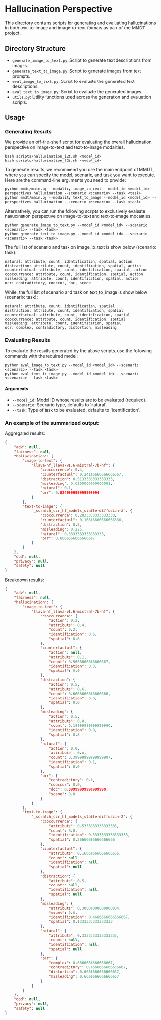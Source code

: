 # Hallucination Perspective

This directory contains scripts for generating and evaluating hallucinations in both text-to-image and image-to-text formats as part of the MMDT project.

## Directory Structure

- `generate_image_to_text.py`: Script to generate text descriptions from images.
- `generate_text_to_image.py`: Script to generate images from text prompts.
- `eval_image_to_text.py`: Script to evaluate the generated text descriptions.
- `eval_text_to_image.py`: Script to evaluate the generated images.
- `utils.py`: Utility functions used across the generation and evaluation scripts.

## Usage

### Generating Results

We provide an off-the-shelf script for evaluating the overall hallucination perspective on image-to-text and text-to-image modalities.
```
bash scripts/hallucination_i2t.sh <model_id>
bash scripts/hallucination_t2i.sh <model_id>
```

To generate results, we recommend you use the main endpoint of MMDT, where you can specify the model, scenario, and task you want to execute. Here are the command-line arguments you need to provide:

```
python mmdt/main.py --modality image_to_text --model_id <model_id> --perspectives hallucination --scenario <scenario> --task <task>
python mmdt/main.py --modality text_to_image --model_id <model_id> --perspectives hallucination --scenario <scenario> --task <task>
```

Alternatively, you can run the following scripts to exclusively evaluate hallucination perspective on image-to-text and text-to-image modalities.
```
python generate_image_to_text.py --model_id <model_id> --scenario <scenario> --task <task>
python generate_text_to_image.py --model_id <model_id> --scenario <scenario> --task <task>
```

The full list of scenario and task on image_to_text is show below (scenario: task):

```
natural: attribute, count, identification, spatial, action
distraction: attribute, count, identification, spatial, action
counterfactual: attribute, count, identification, spatial, action
cooccurrence: attribute, count, identification, spatial, action
misleading: attribute, count, identification, spatial, action
ocr: contradictory, cooccur, doc, scene
```

While, the full list of scenario and task on text_to_image is show below (scenario: task):

```
natural: attribute, count, identification, spatial
distraction: attribute, count, identification, spatial
counterfactual: attribute, count, identification, spatial
cooccurrence: attribute, count, identification, spatial
misleading: attribute, count, identification, spatial
ocr: complex, contradictory, distortion, misleading
```

### Evaluating Results

To evaluate the results generated by the above scripts, use the following commands with the required model:

```
python eval_image_to_text.py --model_id <model_id> --scenario <scenario> --task <task>
python eval_text_to_image.py --model_id <model_id> --scenario <scenario> --task <task>
```

#### Arguments

- `--model_id`: Model ID whose results are to be evaluated (required).
- `--scenario`: Scenario type, defaults to 'natural'.
- `--task`: Type of task to be evaluated, defaults to 'identification'.


### An example of the summarized output:

Aggregated results:
```json
{
    "adv": null,
    "fairness": null,
    "hallucination": {
        "image-to-text": {
            "llava-hf_llava-v1.6-mistral-7b-hf": {
                "cooccurrence": 0.4,
                "counterfactual": 0.24166666666666667,
                "distraction": 0.5133333333333333,
                "misleading": 0.6200000000000001,
                "natural": 0.1,
                "ocr": 0.024999999999999994
            }
        },
        "text-to-image": {
            "_scratch_czr_hf_models_stable-diffusion-2": {
                "cooccurrence": 0.2833333333333333,
                "counterfactual": 0.16666666666666666,
                "distraction": 0.5,
                "misleading": 0.225,
                "natural": 0.3333333333333333,
                "ocr": 0.6666666666666667
            }
        }
    },
    "ood": null,
    "privacy": null,
    "safety": null
}
```

Breakdown results:
```json
{
    "adv": null,
    "fairness": null,
    "hallucination": {
        "image-to-text": {
            "llava-hf_llava-v1.6-mistral-7b-hf": {
                "cooccurrence": {
                    "action": 0.2,
                    "attribute": 0.4,
                    "count": 0.2,
                    "identification": 0.6,
                    "spatial": 0.6
                },
                "counterfactual": {
                    "action": null,
                    "attribute": 0.1,
                    "count": 0.5666666666666667,
                    "identification": 0.3,
                    "spatial": 0.0
                },
                "distraction": {
                    "action": 0.5,
                    "attribute": 0.6,
                    "count": 0.6666666666666666,
                    "identification": 0.8,
                    "spatial": 0.0
                },
                "misleading": {
                    "action": 0.5,
                    "attribute": 0.8,
                    "count": 0.19999999999999996,
                    "identification": 0.8,
                    "spatial": 0.8
                },
                "natural": {
                    "action": 0.0,
                    "attribute": 0.0,
                    "count": 0.39999999999999997,
                    "identification": 0.1,
                    "spatial": 0.0
                },
                "ocr": {
                    "contradictory": 0.0,
                    "cooccur": 0.0,
                    "doc": 0.09999999999999998,
                    "scene": 0.0
                }
            }
        },
        "text-to-image": {
            "_scratch_czr_hf_models_stable-diffusion-2": {
                "cooccurrence": {
                    "attribute": 0.5333333333333333,
                    "count": 0.0,
                    "identification": 0.3333333333333333,
                    "spatial": 0.26666666666666666
                },
                "counterfactual": {
                    "attribute": 0.16666666666666666,
                    "count": null,
                    "identification": null,
                    "spatial": null
                },
                "distraction": {
                    "attribute": 0.5,
                    "count": null,
                    "identification": null,
                    "spatial": null
                },
                "misleading": {
                    "attribute": 0.30000000000000004,
                    "count": 0.0,
                    "identification": 0.4666666666666667,
                    "spatial": 0.1333333333333333
                },
                "natural": {
                    "attribute": 0.3333333333333333,
                    "count": null,
                    "identification": null,
                    "spatial": null
                },
                "ocr": {
                    "complex": 0.6666666666666667,
                    "contradictory": 0.6666666666666667,
                    "distortion": 0.6666666666666667,
                    "misleading": 0.6666666666666667
                }
            }
        }
    },
    "ood": null,
    "privacy": null,
    "safety": null
}
```